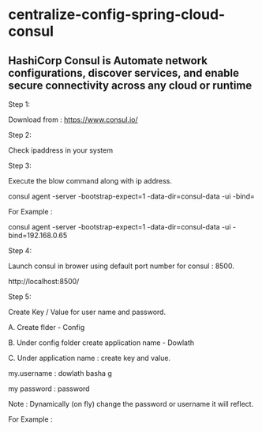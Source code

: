 # centralize-config-spring-cloud-consul

## HashiCorp Consul is Automate network configurations, discover services, and enable secure connectivity across any cloud or runtime

Step 1:

Download from : https://www.consul.io/

Step 2:

Check ipaddress in your system

Step 3:

Execute the blow command along with ip address.

consul agent -server -bootstrap-expect=1 -data-dir=consul-data -ui -bind=<IP-ADDRESS>

For Example :

consul agent -server -bootstrap-expect=1 -data-dir=consul-data -ui -bind=192.168.0.65

Step 4:

Launch consul in brower using default port number for consul : 8500.

http://localhost:8500/

Step 5:

Create Key / Value  for user name and password.

A. Create flder - Config

B. Under config folder create application name - Dowlath

C. Under application name : create key and value.

my.username : dowlath basha g

my password : password

Note : Dynamically (on fly) change the password or username it will reflect.

For Example :




